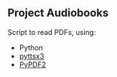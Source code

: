## Project Audiobooks

Script to read PDFs, using:

- Python
- [pyttsx3](https://pypi.org/project/pyttsx3/)
- [PyPDF2](https://pypi.org/project/PyPDF2/)